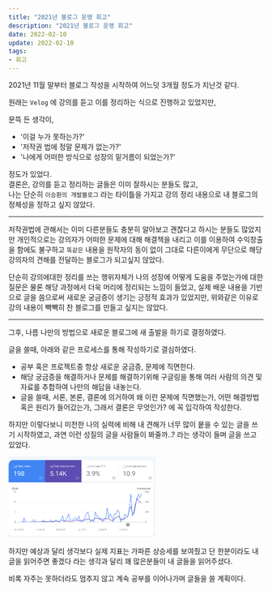 ```yaml
---
title: "2021년 블로그 운영 회고"
description: "2021년 블로그 운영 회고"
date: 2022-02-10
update: 2022-02-10
tags:
- 회고
---
```




2021년 11월 말부터 블로그 작성을 시작하여 어느덧 3개월 정도가 지난것 같다.

원래는 `Velog` 에 강의를 듣고 이를 정리하는 식으로 진행하고 있었지만,

문뜩 든 생각이, 

- '이걸 누가 못하는가?'
- '저작권 법에 정말 문제가 없는가?' 
- '나에게 어떠한 방식으로 성장의 밑거름이 되었는가?'

정도가 있었다.</br> 결론은, 강의를 듣고 정리하는 글들은 이미 잘하시는 분들도 많고, </br> 나는 단순히 `이승환의 개발블로그` 라는 타이틀을 가지고
강의 정리 내용으로 내 블로그의 정체성을 정하고 싶지 않았다.

--- 

저작권법에 관해서는 이미 다른분들도 충분히 알아보고 괜찮다고 하시는 분들도 많았지만 개인적으로는 강의자가 어떠한 문제에 대해 해결책을 내리고 이를 이용하여
수익창출을 함에도 불구하고 `똑같은` 내용을 원작자의 동이 없이 그대로 다른이에게 무단으로 해당 강의자의 견해를 전달하는 블로그가 되고싶지 않았다.

단순히 강의에대한 정리를 쓰는 행위자체가 나의 성장에 어떻게 도움을 주었는가에 대한 질문은 물론 해당 과정에서 더욱 머리에 정리되는 느낌이 들었고,
실제 배운 내용을 기반으로 글을 씀으로써 새로운 궁금증이 생기는 긍정적 효과가 있었지만, 위와같은 이유로 강의 내용이 빽빽히 찬 블로그를 만들고 싶지는
않았다.

---


그후, 나름 나만의 방법으로 새로운 블로그에 새 출발을 하기로 결정하였다. 

글을 쓸때, 아래와 같은 프로세스를 통해 작성하기로 결심하였다.

- 공부 혹은 프로젝트중 항상 새로운 궁금증, 문제에 직면한다.
- 해당 궁금증을 해결하거나 문제를 해결하기위해 구글링을 통해 여러 사람의 의견 및 자료를 추합하여 나만의 해답을 내놓는다.
- 글을 쓸때, 서론, 본론, 결론에 의거하여 왜 이런 문제에 직면했는가, 어떤 해결방법 혹은 원리가 들어갔는가, 그래서 결론은 무엇인가? 에 꼭 입각하여 작성한다.

하지만 이렇다보니 미천한 나의 실력에 비해 내 견해가 너무 많이 뭍을 수 있는 글을 쓰기 시작하였고, 과연 이런 성질의 글을 사람들이 봐줄까..? 라는 생각이 들며 
글을 쓰고 있었다.

![](.index_images/6009a6a2.png)

하지만 예상과 달리 생각보다 실제 지표는 가파른 상승세를 보여줬고 단 한분이라도 내 글을 읽어주면 좋겠다
라는 생각과 달리 꽤 많은분들이 내 글들을 읽어주셨다.

비록 자주는 못하더라도 멈추지 않고 계속 공부를 이어나가며 글들을 쓸 계획이다.
